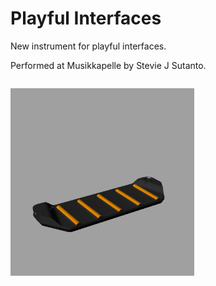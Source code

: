 # Playful Interfaces

New instrument for playful interfaces.

Performed at Musikkapelle by Stevie J Sutanto.

<p align="left" style="float: left;">
  <img src="Imgs/mock-up.png" height="300"/>
</p>